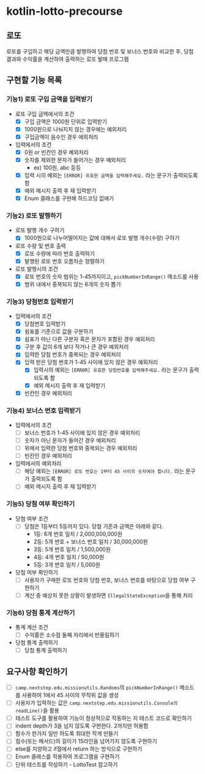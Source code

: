 # kotlin-lotto-precourse

## 로또
로또를 구입하고 해당 금액만큼 발행하여 당첨 번호 및 보너스 번호와 비교한 후, 당첨 결과와 수익률을 계산하여 출력하는 로또 발매 프로그램

## 구현할 기능 목록
### 기능1) 로또 구입 금액을 입력받기
- 로또 구입 금액에서의 조건
    - [x] 구입 금액은 1000원 단위로 입력받기
    - [x] 1000원으로 나눠지지 않는 경우에는 예외처리
    - [x] 구입금액이 음수인 경우 에외처리
- 입력에서의 조건
    - [x] 0원 or 빈칸인 경우 예외처리
    - [x] 숫자를 제외한 문자가 들어가는 경우 예외처리
        - ex) 100원, abc 등등
    - [x] 입력 시의 예외는 `[ERROR] 유효한 금액을 입력해주세요.` 라는 문구가 출력되도록 함
    - [x] 예외 메시지 출력 후 재 입력받기
    - [x] Enum 클래스를 구현해 하드코딩 없애기

### 기능2) 로또 발행하기
- 로또 발행 개수 구하기
    - [x] 1000원으로 나누어떨어지는 값에 대해서 로또 발행 개수(수량) 구하기
- 로또 수량 및 번호 출력
    - [x] 로또 수량에 따라 번호 출력하기
    - [x] 발행된 로또 번호 오름차순 정렬하기
- 로또 발행시의 조건
    - [x] 로또 번호의 숫자 범위는 1-45까지이고, `pickNumberInRange()` 메소드를 사용
    - [x] 범위 내에서 중복되지 않는 6개의 숫자 뽑기

### 기능3) 당첨번호 입력받기
- 입력에서의 조건
    - [x] 당첨번호 입력받기
    - [x] 쉼표를 기준으로 값을 구분하기
    - [x] 쉼표가 아닌 다른 구분자 혹은 문자가 포함된 경우 예외처리
    - [x] 구분 후 값이 6개 보다 작거나 큰 경우 예외처리
    - [x] 입력한 당첨 번호가 중복되는 경우 예외처리
    - [x] 입력 받은 당첨 번호가 1-45 사이에 있지 않은 경우 예외처리
        - [x] 입력시의 예외는 `[ERROR] 유효한 당첨번호를 입력해주세요.` 라는 문구가 출력되도록 함
        - [x] 예외 메시지 출력 후 재 입력받기
    - [x] 빈칸인 경우 예외처리    

### 기능4) 보너스 번호 입력받기
- 입력에서의 조건
    - [ ] 보너스 번호가 1-45 사이에 있지 않은 경우 예외처리
    - [ ] 숫자가 아닌 문자가 들어간 경우 예외처리
    - [ ] 위에서 입력한 당첨 번호와 중복되는 경우 예외처리
    - [ ] 빈칸인 경우 예외처리
- 입력에서의 예외처리
    - [ ] 해당 예외는 `[ERROR] 로또 번호는 1부터 45 사이의 숫자여야 합니다.` 라는 문구가 출력되도록 함
    - [ ] 예외 메시지 출력 후 재 입력받기

### 기능5) 당첨 여부 확인하기
- 당첨 여부 조건
    - [ ] 당첨은 1등부터 5등까지 있다. 당첨 기준과 금액은 아래와 같다.
        - 1등: 6개 번호 일치 / 2,000,000,000원
        - 2등: 5개 번호 + 보너스 번호 일치 / 30,000,000원
        - 3등: 5개 번호 일치 / 1,500,000원
        - 4등: 4개 번호 일치 / 50,000원
        - 5등: 3개 번호 일치 / 5,000원
- 당첨 여부 확인하기
    - [ ] 사용자가 구매한 로또 번호와 당첨 번호, 보너스 번호를 바탕으로 당첨 여부 구현하기
    - [ ] 계산 중 예상치 못한 상황이 발생하면 `IllegalStateException`을 통해 처리

### 기능6) 당첨 통계 계산하기
- 통계 계산 조건
    - [ ] 수익률은 소수점 둘째 자리에서 반올림하기
- 당첨 통계 출력하기
    - [ ] 당첨 통계 출력하기

## 요구사항 확인하기
- [ ] `camp.nextstep.edu.missionutils.Randoms`의 `pickNumberInRange()` 메소드를 사용하여 1에서 45 사이의 무작위 값을 생성
- [ ] 사용자가 입력하는 값은 `camp.nextstep.edu.missionutils.Console의 readLine()`을 활용
- [ ] 테스트 도구를 활용하여 기능이 정상적으로 작동하는 지 테스트 코드로 확인하기
- [ ] indent depth가 3을 넘지 않도록 구현한다. 2까지만 허용함
- [ ] 함수가 한가지 일만 하도록 최대한 작게 만들기
- [ ] 힘수(또는 메서드)의 길이가 15라인을 넘어가지 않도록 구현하기
- [ ] else를 지양하고 if절에서 return 하는 방식으로 구현하기
- [ ] Enum 클래스를 적용하여 프로그램을 구현하기
- [ ] 단위 테스트를 작성하기 - LottoTest 참고하기